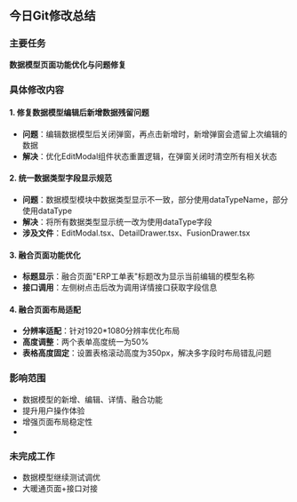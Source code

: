 ## 今日Git修改总结

### 主要任务
**数据模型页面功能优化与问题修复**

### 具体修改内容

#### 1. 修复数据模型编辑后新增数据残留问题
- **问题**：编辑数据模型后关闭弹窗，再点击新增时，新增弹窗会遗留上次编辑的数据
- **解决**：优化EditModal组件状态重置逻辑，在弹窗关闭时清空所有相关状态

#### 2. 统一数据类型字段显示规范
- **问题**：数据模型模块中数据类型显示不一致，部分使用dataTypeName，部分使用dataType
- **解决**：将所有数据类型显示统一改为使用dataType字段
- **涉及文件**：EditModal.tsx、DetailDrawer.tsx、FusionDrawer.tsx

#### 3. 融合页面功能优化
- **标题显示**：融合页面"ERP工单表"标题改为显示当前编辑的模型名称
- **接口调用**：左侧树点击后改为调用详情接口获取字段信息

#### 4. 融合页面布局适配
- **分辨率适配**：针对1920*1080分辨率优化布局
- **高度调整**：两个表单高度统一为50%
- **表格高度固定**：设置表格滚动高度为350px，解决多字段时布局错乱问题


### 影响范围
- 数据模型的新增、编辑、详情、融合功能
- 提升用户操作体验
- 增强页面布局稳定性
- 
### 未完成工作
-  数据模型继续测试调优
-  大暖通页面+接口对接